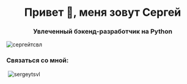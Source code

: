 <h1 align="center">Привет 👋, меня зовут Сергей</h1>
<h3 align="center">Увлеченный бэкенд-разработчик на Python</h3>

<p align="left"> <img src="https://komarev.com/ghpvc/?username=sergeytsvl&label=Profile%20views&color=0e75b6&style=flat" alt="сергейтсвл" /> </p>

<h3 align="left">Связаться со мной:</h3>
<p align="left">
</p>



<p>&nbsp;<img align="center" src="https://github-readme-stats.vercel.app/api?username=sergeytsvl&show_icons=true&locale=en" alt="sergeytsvl" /></p>

